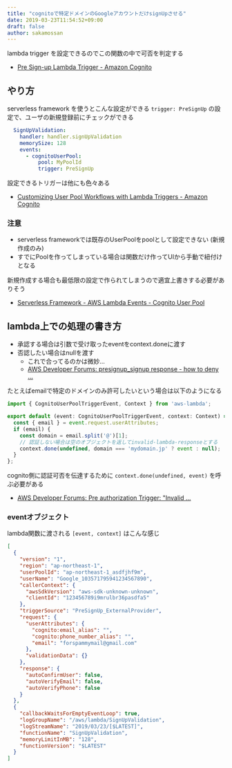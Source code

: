 ```yaml
---
title: "cognitoで特定ドメインのGoogleアカウントだけsignUpさせる"
date: 2019-03-23T11:54:52+09:00
draft: false
author: sakamossan
---
```


lambda trigger を設定できるのでこの関数の中で可否を判定する

- [Pre Sign-up Lambda Trigger - Amazon Cognito](https://docs.aws.amazon.com/cognito/latest/developerguide/user-pool-lambda-pre-sign-up.html)


## やり方

serverless framework を使うとこんな設定ができる
`trigger: PreSignUp` の設定で、ユーザの新規登録前にチェックができる

```yaml
  SignUpValidation:
    handler: handler.signUpValidation
    memorySize: 128
    events:
      - cognitoUserPool:
          pool: MyPoolId
          trigger: PreSignUp
```

設定できるトリガーは他にも色々ある

- [Customizing User Pool Workflows with Lambda Triggers - Amazon Cognito](https://docs.aws.amazon.com/cognito/latest/developerguide/cognito-user-identity-pools-working-with-aws-lambda-triggers.html)


### 注意

- serverless frameworkでは既存のUserPoolをpoolとして設定できない (新規作成のみ)
- すでにPoolを作ってしまっている場合は関数だけ作ってUIから手動で紐付けとなる

新規作成する場合も最低限の設定で作られてしまうので適宜上書きする必要がありそう

- [Serverless Framework - AWS Lambda Events - Cognito User Pool](https://serverless.com/framework/docs/providers/aws/events/cognito-user-pool/#overriding-a-generated-user-pool)


## lambda上での処理の書き方

- 承認する場合は引数で受け取ったeventをcontext.doneに渡す
- 否認したい場合はnullを渡す
  - これで合ってるのかは微妙...
  - [AWS Developer Forums: presignup_signup response - how to deny ...](https://forums.aws.amazon.com/thread.jspa?threadID=246732)

たとえばemailで特定のドメインのみ許可したいという場合は以下のようになる

```ts
import { CognitoUserPoolTriggerEvent, Context } from 'aws-lambda';

export default (event: CognitoUserPoolTriggerEvent, context: Context) => {
  const { email } = event.request.userAttributes;
  if (email) {
    const domain = email.split('@')[1];
    // 認証しない場合は空のオブジェクトを返してinvalid-lambda-responseとする
    context.done(undefined, domain === 'mydomain.jp' ? event : null);
  }
};
```

cognito側に認証可否を伝達するために `context.done(undefined, event)` を呼ぶ必要がある

- [AWS Developer Forums: Pre authorization Trigger: "Invalid ...](https://forums.aws.amazon.com/thread.jspa?threadID=237677)


### eventオブジェクト

lambda関数に渡される `[event, context]` はこんな感じ

```json
[
  {
    "version": "1",
    "region": "ap-northeast-1",
    "userPoolId": "ap-northeast-1_asdfjhf9m",
    "userName": "Google_103571795941234567890",
    "callerContext": {
      "awsSdkVersion": "aws-sdk-unknown-unknown",
      "clientId": "123456789i9mrulbr36pasdfa5"
    },
    "triggerSource": "PreSignUp_ExternalProvider",
    "request": {
      "userAttributes": {
        "cognito:email_alias": "",
        "cognito:phone_number_alias": "",
        "email": "forspammymail@gmail.com"
      },
      "validationData": {}
    },
    "response": {
      "autoConfirmUser": false,
      "autoVerifyEmail": false,
      "autoVerifyPhone": false
    }
  },
  {
    "callbackWaitsForEmptyEventLoop": true,
    "logGroupName": "/aws/lambda/SignUpValidation",
    "logStreamName": "2019/03/23/[$LATEST]",
    "functionName": "SignUpValidation",
    "memoryLimitInMB": "128",
    "functionVersion": "$LATEST"
  }
]

```
